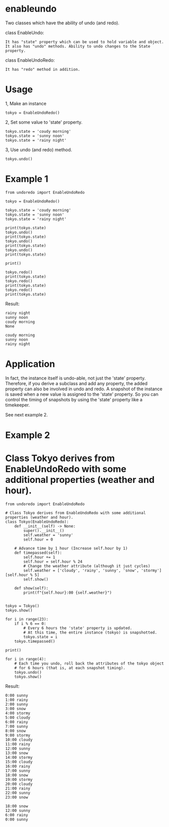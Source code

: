 # enableundo
Two classes which have the ability of undo (and redo).

class EnableUndo:

    It has "state" property which can be used to hold variable and object.
    It also has "undo" methods. Ability to undo changes to the State property.

class EnableUndoRedo:

    It has "redo" method in addition.

# Usage
1, Make an instance

    tokyo = EnableUndoRedo()

2, Set some value to 'state' property.

    tokyo.state = 'coudy morning'
    tokyo.state = 'sunny noon'
    tokyo.state = 'rainy night'

3, Use undo (and redo) method.

    tokyo.undo()

# Example 1

    from undoredo import EnableUndoRedo

    tokyo = EnableUndoRedo()

    tokyo.state = 'coudy morning'
    tokyo.state = 'sunny noon'
    tokyo.state = 'rainy night'

    print(tokyo.state)
    tokyo.undo()
    print(tokyo.state)
    tokyo.undo()
    print(tokyo.state)
    tokyo.undo()
    print(tokyo.state)

    print()

    tokyo.redo()
    print(tokyo.state)
    tokyo.redo()
    print(tokyo.state)
    tokyo.redo()
    print(tokyo.state)


Result:

    rainy night
    sunny noon
    coudy morning
    None

    coudy morning
    sunny noon
    rainy night

# Application

In fact, the instance itself is undo-able, not just the 'state' property. Therefore, if you derive a subclass and add any property, the added property can also be involved in undo and redo. A snapshot of the instance is saved when a new value is assigned to the 'state' property. So you can control the timing of snapshots by using the 'state' property like a timekeeper.

See next example 2.

# Example 2

# Class Tokyo derives from EnableUndoRedo with some additional properties (weather and hour).

    from undoredo import EnableUndoRedo

    # Class Tokyo derives from EnableUndoRedo with some additional properties (weather and hour).
    class Tokyo(EnableUndoRedo):
        def __init__(self) -> None:
            super().__init__()
            self.weather = 'sunny'
            self.hour = 0
        
        # Advance time by 1 hour (Increase self.hour by 1)
        def timepassed(self):
            self.hour += 1
            self.hour = self.hour % 24
            # Change the weather attribute (although it just cycles)
            self.weather = ['cloudy', 'rainy', 'sunny', 'snow', 'stormy'][self.hour % 5]
            self.show()

        def show(self):
            print(f"{self.hour}:00 {self.weather}")


    tokyo = Tokyo()
    tokyo.show()

    for i in range(23):
        if i % 6 == 0:
            # Every 6 hours the 'state' property is updated. 
            # At this time, the entire instance (tokyo) is snapshotted.
            tokyo.state = i
        tokyo.timepassed()

    print()

    for i in range(4):
        # Each time you undo, roll back the attributes of the tokyo object 
        # for 6 hours (that is, at each snapshot timing).
        tokyo.undo()
        tokyo.show()


Result:

    0:00 sunny
    1:00 rainy
    2:00 sunny
    3:00 snow
    4:00 stormy
    5:00 cloudy
    6:00 rainy
    7:00 sunny
    8:00 snow
    9:00 stormy
    10:00 cloudy
    11:00 rainy
    12:00 sunny
    13:00 snow
    14:00 stormy
    15:00 cloudy
    16:00 rainy
    17:00 sunny
    18:00 snow
    19:00 stormy
    20:00 cloudy
    21:00 rainy
    22:00 sunny
    23:00 snow

    18:00 snow
    12:00 sunny
    6:00 rainy
    0:00 sunny
